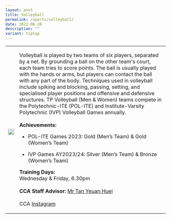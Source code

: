 ```yaml
---
layout: post
title: Volleyball
permalink: /sports/volleyball/
date: 2022-06-20
description: ""
variant: tiptap
---
```

<table style="minWidth: 50px">
<colgroup>
<col>
<col>
</colgroup>
<tbody>
<tr>
<td rowspan="1" colspan="1">
<p></p>
<div class="isomer-image-wrapper">
<img style="width: 100%" height="auto" width="100%" alt="" src="/images/Sports/Volleyball_2.jpg">
</div>
</td>
<td rowspan="1" colspan="1">
<p>Volleyball is played by two teams of six players, separated by a net.
By grounding a ball on the other team's court, each team tries to score
points. The ball is usually played with the hands or arms, but players
can contact the ball with any part of the body. Techniques used in volleyball
include spiking and blocking, passing, setting, and specialised player
positions and offensive and defensive structures. TP Volleyball (Men &amp;
Women) teams compete in the Polytechnic-ITE (POL-ITE) and Institute-Varsity
Polytechnic (IVP) Volleyball Games annually.
<br>
<br><strong>Achievements:</strong>
<br>
</p>
<ul data-tight="true" class="tight">
<li>
<p>POL-ITE Games 2023: Gold (Men’s Team) &amp; Gold (Women’s Team)</p>
</li>
<li>
<p>IVP Games AY2023/24: Silver (Men’s Team) &amp; Bronze (Women’s Team)</p>
</li>
</ul>
<p></p>
<p><strong>Training Days:</strong>
<br>Wednesday &amp; Friday, 6.30pm
<br>
<br><strong>CCA Staff Advisor:</strong>  <a href="mailto:TAN_Yeuan_Huei@TP.EDU.SG" rel="noopener noreferrer nofollow" target="_blank">Mr Tan Yeuan Huei</a>
<br>
<br>CCA <a href="https://www.instagram.com/tp.volleyball" rel="noopener noreferrer nofollow" target="_blank">Instagram</a>
</p>
</td>
</tr>
</tbody>
</table>
<p></p>
